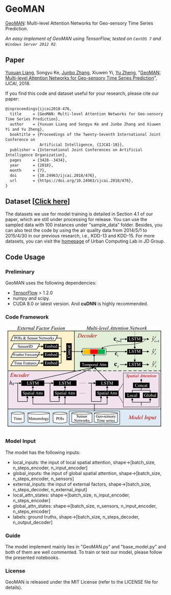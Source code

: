 **GeoMAN**
======
[GeoMAN](https://github.com/yoshall/GeoMAN): Multi-level Attention Networks for Geo-sensory Time Series Prediction.

*An easy implement of GeoMAN using TensorFlow, tested on `CentOS 7` and `Windows Server 2012 R2`.*

## Paper 
[Yuxuan Liang](http://yuxuanliang.com), Songyu Ke, [Junbo Zhang](http://zhangjunbo.org/), Xiuwen Yi, [Yu Zheng](http://urban-computing.com/yuzheng), "[GeoMAN: Multi-level Attention Networks for Geo-sensory Time Series Prediction](http://yuxuanliang.com/assets/pdf/ijcai-18/paper.pdf)", *IJCAI*, 2018.

If you find this code and dataset useful for your research, please cite our paper:
```
@inproceedings{ijcai2018-476,
  title     = {GeoMAN: Multi-level Attention Networks for Geo-sensory Time Series Prediction},
  author    = {Yuxuan Liang and Songyu Ke and Junbo Zhang and Xiuwen Yi and Yu Zheng},
  booktitle = {Proceedings of the Twenty-Seventh International Joint Conference on
               Artificial Intelligence, {IJCAI-18}},
  publisher = {International Joint Conferences on Artificial Intelligence Organization},
  pages     = {3428--3434},
  year      = {2018},
  month     = {7},
  doi       = {10.24963/ijcai.2018/476},
  url       = {https://doi.org/10.24963/ijcai.2018/476},
}
```

## Dataset [[Click here](http://urban-computing.com/data/Data-1.zip)]
The datasets we use for model training is detailed in Section 4.1 of our paper, which are still under processing for release. You can use the sampled data with 100 instances under "sample_data" folder. Besides, you can also test the code by using the air quality data from 2014/5/1 to 2015/4/30 in our previous research, i.e., KDD-13 and KDD-15. For more datasets, you can visit the [homepage](http://urban-computing.com/) of Urban Computing Lab in JD Group.



## Code Usage
### Preliminary
GeoMAN uses the following dependencies: 
* [TensorFlow](https://github.com/tensorflow/tensorflow#download-and-setup) > 1.2.0
* numpy and scipy.
* CUDA 8.0 or latest version. And **cuDNN** is highly recommended. 

### Code Framework
![](images/framework.png)

### Model Input
The model has the following inputs:
* local_inputs: the input of local spatial attention, shape->[batch_size, n_steps_encoder, n_input_encoder]
* global_inputs: the input of global spatial attention, shape->[batch_size, n_steps_encoder, n_sensors]
* external_inputs: the input of external factors, shape->[batch_size, n_steps_decoder, n_external_input]
* local_attn_states: shape->[batch_size, n_input_encoder, n_steps_encoder]
* global_attn_states: shape->[batch_size, n_sensors, n_input_encoder, n_steps_encoder]
* labels: ground truths, shape->[batch_size, n_steps_decoder, n_output_decoder]

### Guide
The model implement mainly lies in "GeoMAN.py" and "base_model.py" and both of them are well commented. To train or test our model, please follow the presented notebooks.

### License
GeoMAN is released under the MIT License (refer to the LICENSE file for details).
